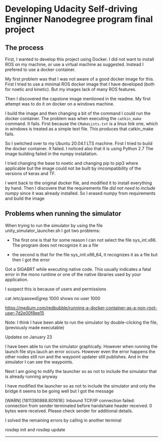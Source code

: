 # Developing Udacity Self-driving Enginner Nanodegree program final project


## The process

First, I wanted to develop this project using Docker. I did not want to install ROS on my machine, or use a virtual machine as suggested. Instead I prefered to use a docker container. 

My first problem was that I was not aware of a good docker image for this. First I tried to use a minimal ROS docker image that I have developed (both for noetic and kinetic). But my images lack of many ROS features.

Then I discovered the capstone image mentioned in the readme. My first attempt was to do it on docker on a windows machine. 

I build the image and then changing a bit of the command I could run the docker container. The problem was when executing the `catkin_make` command. It fails. First because the `CMakeLists.txt` is a linux link one, which in windows is treated as a simple text file. This produces that catkin_make fails.

So I switched over to my Ubuntu 20.04.1 LTS machine.
First I tried to build the docker container. It failed. 
I noticed also that it is using Python 2.7
The image building failed in the numpy installation. 

I tried changing the base to noetic and changing pip to pip3 where applicable but the image could not be built by imcompatibility of the versions of keras and TF.

I went back to the original docker file, and modified it to install everything by hand. 
Then I discovere that the requirements file *did not need to include numpy* since it was already installed. So I erased numpy from requirements and build the image 






## Problems when running the simulator

When trying to run the simulator by using the file unity_simulator_launcher.sh
I got two problems: 

* The first one is that for some reason I can not select the file sys_int.x86. The program does not recognize it 
as a file

* the second is that for the file sys_init.x86_64, it recognizes it as a file but then  I got the error

Got a SIGABRT while executing native code. This usually indicates
a fatal error in the mono runtime or one of the native libraries 
used by your application.

I suspect this is because of users and permissions

cat /etc/passwd|grep 1000
 shows no user 1000

 https://medium.com/redbubble/running-a-docker-container-as-a-non-root-user-7d2e00f8ee15


 Note: I think I have been able to run the simulator by double-clicking the file, (previously made executable)

 Updates on January 23

 I have been able to run the simulator graphically.
 However when running the launch file styx.lauch an error occurs.
 However even the error happens the other nodes still run and the waypoint updater still publishes. 
 And in the simulator I can see the waypoints.

 Next I am going to mdify the launcher so as not to include the simulator that is already running anyway

 I have modified the launcher so as not to include the simulator and only the bridge
 it seems to be going well but I got the message

 [WARN] [1611390888.801616]: Inbound TCP/IP connection failed: connection from sender terminated before handshake header received. 0 bytes were received. Please check sender for additional details.

I solved the remaining errors by calling in another terminal

rosdep init 
and 
rosdep update

--------------------




